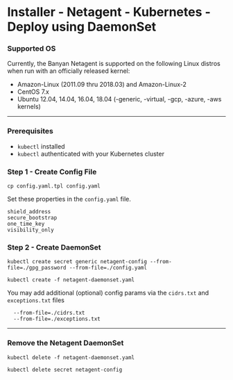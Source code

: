 # Installer - Netagent - Kubernetes - Deploy using DaemonSet

### Supported OS

Currently, the Banyan Netagent is supported on the following Linux distros when run with an officially released kernel:

- Amazon-Linux (2011.09 thru 2018.03) and Amazon-Linux-2
- CentOS 7.x
- Ubuntu 12.04, 14.04, 16.04, 18.04 (-generic, -virtual, -gcp, -azure, -aws kernels)

---

### Prerequisites

* `kubectl` installed
* `kubectl` authenticated with your Kubernetes cluster 


### Step 1 - Create Config File

```
cp config.yaml.tpl config.yaml
```

Set these properties in the `config.yaml` file.
```
shield_address
secure_bootstrap
one_time_key
visibility_only
```

### Step 2 - Create DaemonSet

```
kubectl create secret generic netagent-config --from-file=./gpg_password --from-file=./config.yaml
   
kubectl create -f netagent-daemonset.yaml 
```

You may add additional (optional) config params via the `cidrs.txt` and `exceptions.txt` files
```
  --from-file=./cidrs.txt
  --from-file=./exceptions.txt
```

---

### Remove the Netagent DaemonSet

```
kubectl delete -f netagent-daemonset.yaml 

kubectl delete secret netagent-config
```